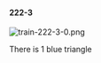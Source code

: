 #### 222-3
![train-222-3-0.png](https://github.com/lil-lab/nlvr/raw/master/nlvr/train/images/53/train-222-3-0.png "train-222-3-0.png")

There is 1 blue triangle